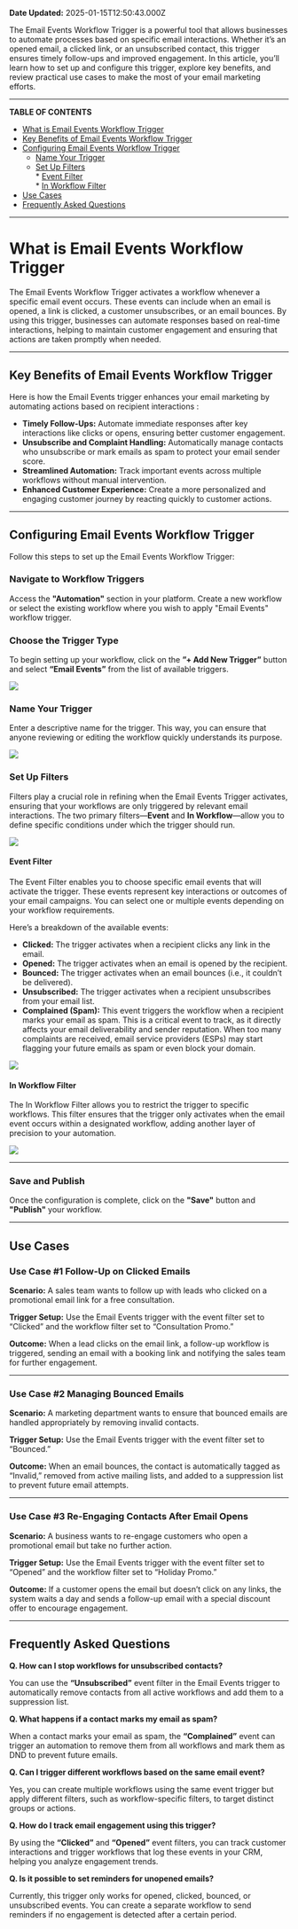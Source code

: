 **Date Updated:** 2025-01-15T12:50:43.000Z

The Email Events Workflow Trigger is a powerful tool that allows businesses to automate processes based on specific email interactions. Whether it’s an opened email, a clicked link, or an unsubscribed contact, this trigger ensures timely follow-ups and improved engagement. In this article, you’ll learn how to set up and configure this trigger, explore key benefits, and review practical use cases to make the most of your email marketing efforts.

---

**TABLE OF CONTENTS**

* [What is Email Events Workflow Trigger](#What-is-Email-Events-Workflow-Trigger)
* [Key Benefits of Email Events Workflow Trigger](#Key-Benefits-of-Email-Events-Workflow-Trigger)
* [Configuring Email Events Workflow Trigger](#Configuring-Email-Events-Workflow-Trigger)  
   * [Name Your Trigger](#Name-Your-Trigger)  
   * [Set Up Filters](#Set-Up-Filters)  
         * [Event Filter](#Event-Filter)  
         * [In Workflow Filter](#In-Workflow-Filter)
* [Use Cases](#Use-Cases)
* [Frequently Asked Questions](#Frequently-Asked-Questions)

---

# **What is Email Events Workflow Trigger**

  
The Email Events Workflow Trigger activates a workflow whenever a specific email event occurs. These events can include when an email is opened, a link is clicked, a customer unsubscribes, or an email bounces. By using this trigger, businesses can automate responses based on real-time interactions, helping to maintain customer engagement and ensuring that actions are taken promptly when needed.

---

## **Key Benefits of Email Events Workflow Trigger**

  
Here is how the Email Events trigger enhances your email marketing by automating actions based on recipient interactions :

  
* **Timely Follow-Ups:** Automate immediate responses after key interactions like clicks or opens, ensuring better customer engagement.
* **Unsubscribe and Complaint Handling:** Automatically manage contacts who unsubscribe or mark emails as spam to protect your email sender score.
* **Streamlined Automation:** Track important events across multiple workflows without manual intervention.
* **Enhanced Customer Experience:** Create a more personalized and engaging customer journey by reacting quickly to customer actions.

---

## **Configuring Email Events Workflow Trigger**

  
Follow this steps to set up the Email Events Workflow Trigger:

  
### **Navigate to Workflow Triggers**

  
Access the **"Automation"** section in your platform. Create a new workflow or select the existing workflow where you wish to apply "Email Events" workflow trigger.
  
  
### **Choose the Trigger Type**

  
To begin setting up your workflow, click on the **”+ Add New Trigger”** button and select **“Email Events”** from the list of available triggers.

  
![](https://s3.amazonaws.com/cdn.freshdesk.com/data/helpdesk/attachments/production/155039846654/original/VQ-eEKzIHrIq1IMYe9aRMVthNiACBCaDtA.png?1736925056)

  
### **Name Your Trigger**

  
Enter a descriptive name for the trigger. This way, you can ensure that anyone reviewing or editing the workflow quickly understands its purpose.

  
![](https://s3.amazonaws.com/cdn.freshdesk.com/data/helpdesk/attachments/production/155039846621/original/Nj2agh0F_lZ5OUXgM7X_VyXPprXejBY73g.png?1736925042)

  
### **Set Up Filters**

  
Filters play a crucial role in refining when the Email Events Trigger activates, ensuring that your workflows are only triggered by relevant email interactions. The two primary filters—**Event** and **In Workflow**—allow you to define specific conditions under which the trigger should run.

  
![](https://s3.amazonaws.com/cdn.freshdesk.com/data/helpdesk/attachments/production/155039846521/original/IzI7Kfgn-xMy9uN_xxs3X-OPgG1a9N-Tgw.gif?1736924997)

  
#### **Event Filter**

####   

The Event Filter enables you to choose specific email events that will activate the trigger. These events represent key interactions or outcomes of your email campaigns. You can select one or multiple events depending on your workflow requirements.

  
Here’s a breakdown of the available events:

  
* **Clicked:** The trigger activates when a recipient clicks any link in the email.
* **Opened:** The trigger activates when an email is opened by the recipient.
* **Bounced:** The trigger activates when an email bounces (i.e., it couldn’t be delivered).
* **Unsubscribed:** The trigger activates when a recipient unsubscribes from your email list.
* **Complained (Spam):** This event triggers the workflow when a recipient marks your email as spam. This is a critical event to track, as it directly affects your email deliverability and sender reputation. When too many complaints are received, email service providers (ESPs) may start flagging your future emails as spam or even block your domain.

  
![](https://s3.amazonaws.com/cdn.freshdesk.com/data/helpdesk/attachments/production/155039846882/original/6y-sAzGIM8rfKgji4qA3BP5zpmVyISlHBA.png?1736925355)

  
#### **In Workflow Filter**

  
The In Workflow Filter allows you to restrict the trigger to specific workflows. This filter ensures that the trigger only activates when the email event occurs within a designated workflow, adding another layer of precision to your automation.

  
![](https://s3.amazonaws.com/cdn.freshdesk.com/data/helpdesk/attachments/production/155039846915/original/5M-tLHZ92l1xoUsujj2Y8DyKPoK6wFLeMg.png?1736925390)

---

### **Save and Publish**

  
Once the configuration is complete, click on the **"Save"** button and **"Publish"** your workflow.

---

## **Use Cases**

  
### **Use Case #1 Follow-Up on Clicked Emails**

  
**Scenario:** A sales team wants to follow up with leads who clicked on a promotional email link for a free consultation.

  
**Trigger Setup:** Use the Email Events trigger with the event filter set to “Clicked” and the workflow filter set to “Consultation Promo.”

  
**Outcome:** When a lead clicks on the email link, a follow-up workflow is triggered, sending an email with a booking link and notifying the sales team for further engagement.

---

### **Use Case #2 Managing Bounced Emails**

  
**Scenario:** A marketing department wants to ensure that bounced emails are handled appropriately by removing invalid contacts.

  
**Trigger Setup:** Use the Email Events trigger with the event filter set to “Bounced.”

  
**Outcome:** When an email bounces, the contact is automatically tagged as “Invalid,” removed from active mailing lists, and added to a suppression list to prevent future email attempts.

---

### **Use Case #3 Re-Engaging Contacts After Email Opens**

  
**Scenario:** A business wants to re-engage customers who open a promotional email but take no further action.

  
**Trigger Setup:** Use the Email Events trigger with the event filter set to “Opened” and the workflow filter set to “Holiday Promo.”

  
**Outcome:** If a customer opens the email but doesn’t click on any links, the system waits a day and sends a follow-up email with a special discount offer to encourage engagement.

---

## **Frequently Asked Questions**

  
**Q. How can I stop workflows for unsubscribed contacts?**

You can use the **“Unsubscribed”** event filter in the Email Events trigger to automatically remove contacts from all active workflows and add them to a suppression list.
  
  
**Q. What happens if a contact marks my email as spam?**

When a contact marks your email as spam, the **“Complained”** event can trigger an automation to remove them from all workflows and mark them as DND to prevent future emails.
  
  
**Q. Can I trigger different workflows based on the same email event?**

Yes, you can create multiple workflows using the same event trigger but apply different filters, such as workflow-specific filters, to target distinct groups or actions.
  
  
**Q. How do I track email engagement using this trigger?**

By using the **“Clicked”** and **“Opened”** event filters, you can track customer interactions and trigger workflows that log these events in your CRM, helping you analyze engagement trends.
  
  
**Q. Is it possible to set reminders for unopened emails?**

Currently, this trigger only works for opened, clicked, bounced, or unsubscribed events. You can create a separate workflow to send reminders if no engagement is detected after a certain period.